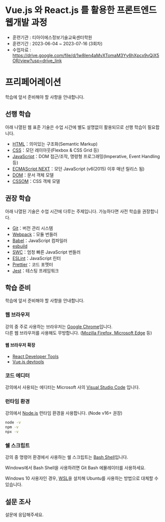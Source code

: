 #  Vue.js 와 React.js 를 활용한 프론트엔드 웹개발 과정
- 훈련기관 : 티아이에스정보기술교육센터학원
- 훈련기간 : 2023-06-04 ~ 2023-07-16 (3회차)
- 수업자료 : https://drive.google.com/file/d/1w8Ien4aMvXTomaM3Yy6hXpcx9vQjX5OR/view?usp=drive_link


# 프리페어레이션

학습에 앞서 준비해야 할 사항을 안내합니다. 


## 선행 학습

아래 나열된 웹 표준 기술은 수업 시간에 별도 설명없이 활용되므로 선행 학습이 필요합니다.

- [HTML](https://developer.mozilla.org/ko/docs/Web/HTML)：의미있는 구조화(Semantic Markup)
- [CSS](https://developer.mozilla.org/ko/docs/Web/CSS)：모던 레이아웃(Flexbox & CSS Grid 등)
- [JavaScript](https://ko.javascript.info/)：DOM 접근/조작, 명령형 프로그래밍(Imperative, Event Handling 등)
- [ECMAScript NEXT](https://www.ecma-international.org/publications-and-standards/standards/ecma-262/)：모던 JavaScript (v6(2015) 이후 매년 릴리스 됨)
- [DOM](https://developer.mozilla.org/ko/docs/Web/API/Document_Object_Model)：문서 객체 모델
- [CSSOM](https://developer.mozilla.org/ko/docs/Web/API/CSS_Object_Model)：CSS 객체 모델

## 권장 학습

아래 나열된 기술은 수업 시간에 다루는 주제입니다. 가능하다면 사전 학습을 권장합니다.

- [Git](https://git-scm.com/)：버전 관리 시스템
- [Webpack](https://webpack.js.org/)：모듈 번들러
- [Babel](https://babeljs.io/)：JavaScript 컴파일러
- [esbuild](https://esbuild.github.io)
- [SWC](https://swc.rs/)：엄청 빠른 JavaScript 번들러
- [ESLint](https://eslint.org/)：JavaScript 린터
- [Prettier](https://prettier.io/)：코드 포멧터
- [Jest](https://jestjs.io/)：테스팅 프레임워크


## 학습 준비

학습에 앞서 준비해야 할 사항을 안내합니다.

### 웹 브라우저

강의 중 주로 사용하는 브라우저는 [Google Chrome](https://www.google.com/intl/ko/chrome/)입니다.  
다른 웹 브라우저를 사용해도 무방합니다. ([Mozilla Firefox, Microsoft Edge](https://browsehappy.com/) 등)

#### 웹 브라우저 확장

- [React Developer Tools](https://chrome.google.com/webstore/detail/react-developer-tools/fmkadmapgofadopljbjfkapdkoienihi?hl=ko)
- [Vue.js devtools](https://chrome.google.com/webstore/detail/vuejs-devtools/ljjemllljcmogpfapbkkighbhhppjdbg)

### 코드 에디터

강의에서 사용되는 에디터는 Microsoft 사의 [Visual Studio Code](https://code.visualstudio.com/) 입니다.

### 런타임 환경

강의에서 [Node.js](https://nodejs.org/ko/) 런타임 환경을 사용합니다. (Node v16+ 권장)

```sh
node -v
npm -v
npx -v
```

### 쉘 스크립트

강의 중 명령어 환경에서 사용하는 쉘 스크립트는 [Bash Shell](<https://ko.wikipedia.org/wiki/%EB%B0%B0%EC%8B%9C_(%EC%9C%A0%EB%8B%89%EC%8A%A4_%EC%85%B8)>)입니다.

Windows에서 Bash Shell을 사용하려면 Git Bash 에뮬레이터를 사용하세요.  

Windows 10 사용자인 경우, [WSL](https://docs.microsoft.com/ko-kr/windows/wsl/about)을 설치해 Ubuntu를 사용하는 방법으로 대체할 수 있습니다.


## 설문 조사

설문에 응답해주세요.
